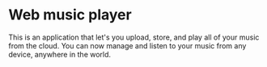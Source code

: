# Web music player
 This is an application that let's you upload, store, and play all of your music from the cloud. You can now manage and listen to your music from any device, anywhere in the world.
